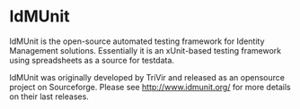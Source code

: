 # IdMUnit

IdMUnit is the open-source automated testing framework for Identity Management solutions. 
Essentially it is an xUnit-based testing framework using spreadsheets as a source for testdata. 

IdMUnit was originally developed by TriVir and released as an opensource project on Sourceforge. 
Please see http://www.idmunit.org/ for more details on their last releases. 
